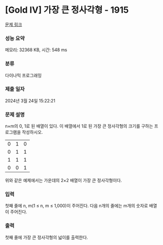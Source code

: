 # [Gold IV] 가장 큰 정사각형 - 1915 

[문제 링크](https://www.acmicpc.net/problem/1915) 

### 성능 요약

메모리: 32368 KB, 시간: 548 ms

### 분류

다이나믹 프로그래밍

### 제출 일자

2024년 3월 24일 15:22:21

### 문제 설명

<p>n×m의 0, 1로 된 배열이 있다. 이 배열에서 1로 된 가장 큰 정사각형의 크기를 구하는 프로그램을 작성하시오.</p>

<table class="table table-bordered" style="width: 16%">
	<tbody>
		<tr>
			<td style="width: 4%; text-align: center;">0</td>
			<td style="width: 4%; text-align: center;">1</td>
			<td style="width: 4%; text-align: center;">0</td>
			<td style="width: 4%; text-align: center;">0</td>
		</tr>
		<tr>
			<td style="text-align: center;">0</td>
			<td style="text-align: center;">1</td>
			<td style="text-align: center;">1</td>
			<td style="text-align: center;">1</td>
		</tr>
		<tr>
			<td style="text-align: center;">1</td>
			<td style="text-align: center;">1</td>
			<td style="text-align: center;">1</td>
			<td style="text-align: center;">0</td>
		</tr>
		<tr>
			<td style="text-align: center;">0</td>
			<td style="text-align: center;">0</td>
			<td style="text-align: center;">1</td>
			<td style="text-align: center;">0</td>
		</tr>
	</tbody>
</table>

<p>위와 같은 예제에서는 가운데의 2×2 배열이 가장 큰 정사각형이다.</p>

### 입력 

 <p>첫째 줄에 n, m(1 ≤ n, m ≤ 1,000)이 주어진다. 다음 n개의 줄에는 m개의 숫자로 배열이 주어진다.</p>

### 출력 

 <p>첫째 줄에 가장 큰 정사각형의 넓이를 출력한다.</p>

